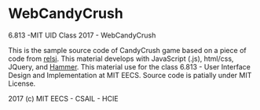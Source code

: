 # WebCandyCrush
6.813 -MIT UID Class 2017 - WebCandyCrush

This is the sample source code of CandyCrush game based on a piece of code from [relsi](https://github.com/relsi/gems-swapper). 
This material develops with JavaScript (.js), html/css, JQuery, and [Hammer](http://hammerjs.github.io/). 
This material use for the class 6.813 - User Interface Design and Implementation at MIT EECS. 
Source code is patially under MIT License. 

2017 (c) MIT EECS - CSAIL - HCIE